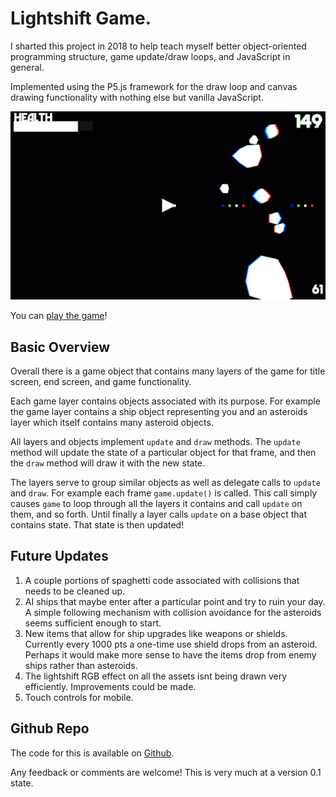 # Lightshift Game.

I sharted this project in 2018 to help teach myself better object-oriented programming structure, game update/draw loops, and JavaScript in general.

Implemented using the P5.js framework for the draw loop and canvas drawing functionality with nothing else but vanilla JavaScript.

[![Screenshot of game with triangle representing the ship in the center and white asteroids all around](./lightshift-game-2.png)](https://tyrelh.github.io/lightshift-game/)

You can [play the game](https://tyrelh.github.io/lightshift-game/)!

## Basic Overview

Overall there is a game object that contains many layers of the game for title screen, end screen, and game functionality.

Each game layer contains objects associated with its purpose. For example the game layer contains a ship object representing you and an asteroids layer which itself contains many asteroid objects.

All layers and objects implement `update` and `draw` methods. The `update` method will update the state of a particular object for that frame, and then the `draw` method will draw it with the new state.

The layers serve to group similar objects as well as delegate calls to `update` and `draw`. For example each frame `game.update()` is called. This call simply causes `game` to loop through all the layers it contains and call `update` on them, and so forth. Until finally a layer calls `update` on a base object that contains state. That state is then updated!

## Future Updates

1. A couple portions of spaghetti code associated with collisions that needs to be cleaned up.
2. AI ships that maybe enter after a particular point  and try to ruin your day. A simple following mechanism with collision avoidance for the asteroids seems sufficient enough to start.
3. New items that allow for ship upgrades like weapons or shields. Currently every 1000 pts a one-time use shield drops from an asteroid. Perhaps it would make more sense to have the items drop from enemy ships rather than asteroids.
4. The lightshift RGB effect on all the assets isnt being drawn very efficiently. Improvements could be made.
5. Touch controls for mobile.

## Github Repo

The code for this is available on [Github](https://www.github.com/tyrelh/lightshift-game).

Any feedback or comments are welcome! This is very much at a version 0.1 state.

